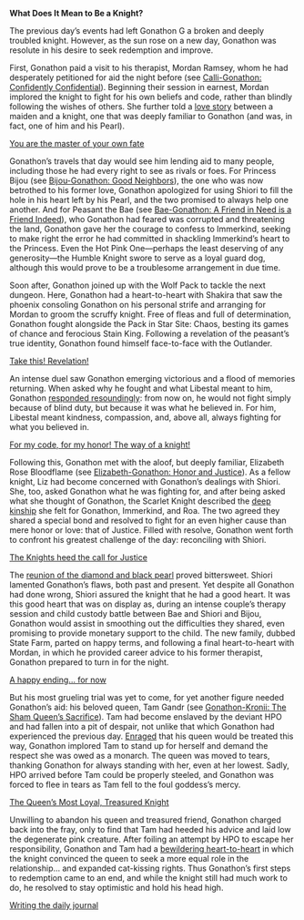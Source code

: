 <!-- title: Gonathon G -->
<!-- status: Alive -->

**What Does It Mean to Be a Knight?**

The previous day’s events had left Gonathon G a broken and deeply troubled knight. However, as the sun rose on a new day, Gonathon was resolute in his desire to seek redemption and improve.

First, Gonathon paid a visit to his therapist, Mordan Ramsey, whom he had desperately petitioned for aid the night before (see [Calli-Gonathon: Confidently Confidential](#edge:calli-gigi)). Beginning their session in earnest, Mordan implored the knight to fight for his own beliefs and code, rather than blindly following the wishes of others. She further told a [love story](https://youtu.be/alQr5XqoUPs?t=964) between a maiden and a knight, one that was deeply familiar to Gonathon (and was, in fact, one of him and his Pearl).

[You are the master of your own fate](#embed:https://youtu.be/alQr5XqoUPs?t=1076)

Gonathon’s travels that day would see him lending aid to many people, including those he had every right to see as rivals or foes. For Princess Bijou (see [Bijou-Gonathon: Good Neighbors](#edge:gigi-bijou)), the one who was now betrothed to his former love, Gonathon apologized for using Shiori to fill the hole in his heart left by his Pearl, and the two promised to always help one another. And for Peasant the Bae (see [Bae-Gonathon: A Friend in Need is a Friend Indeed](#edge:bae-gigi)), who Gonathon had feared was corrupted and threatening the land, Gonathon gave her the courage to confess to Immerkind, seeking to make right the error he had committed in shackling Immerkind’s heart to the Princess. Even the Hot Pink One—perhaps the least deserving of any generosity—the Humble Knight swore to serve as a loyal guard dog, although this would prove to be a troublesome arrangement in due time.

Soon after, Gonathon joined up with the Wolf Pack to tackle the next dungeon. Here, Gonathon had a heart-to-heart with Shakira that saw the phoenix consoling Gonathon on his personal strife and arranging for Mordan to groom the scruffy knight. Free of fleas and full of determination, Gonathon fought alongside the Pack in Star Site: Chaos, besting its games of chance and ferocious Stain King. Following a revelation of the peasant’s true identity, Gonathon found himself face-to-face with the Outlander.

[Take this! Revelation!](#embed:https://youtu.be/alQr5XqoUPs?t=7292)

An intense duel saw Gonathon emerging victorious and a flood of memories returning. When asked why he fought and what Libestal meant to him, Gonathon [responded resoundingly](https://youtu.be/alQr5XqoUPs?t=7383): from now on, he would not fight simply because of blind duty, but because it was what he believed in. For him, Libestal meant kindness, compassion, and, above all, always fighting for what you believed in.

[For my code, for my honor! The way of a knight!](#embed:https://youtu.be/alQr5XqoUPs?t=7585)

Following this, Gonathon met with the aloof, but deeply familiar, Elizabeth Rose Bloodflame (see [Elizabeth-Gonathon: Honor and Justice](#edge:liz-gigi)). As a fellow knight, Liz had become concerned with Gonathon’s dealings with Shiori. She, too, asked Gonathon what he was fighting for, and after being asked what she thought of Gonathon, the Scarlet Knight described the [deep kinship](https://youtu.be/alQr5XqoUPs?t=10855) she felt for Gonathon, Immerkind, and Roa. The two agreed they shared a special bond and resolved to fight for an even higher cause than mere honor or love: that of Justice. Filled with resolve, Gonathon went forth to confront his greatest challenge of the day: reconciling with Shiori.

[The Knights heed the call for Justice](#embed:https://youtu.be/alQr5XqoUPs?t=10989)

The [reunion of the diamond and black pearl](https://youtu.be/alQr5XqoUPs?t=11506) proved bittersweet. Shiori lamented Gonathon’s flaws, both past and present. Yet despite all Gonathon had done wrong, Shiori assured the knight that he had a good heart. It was this good heart that was on display as, during an intense couple’s therapy session and child custody battle between Bae and Shiori and Bijou, Gonathon would assist in smoothing out the difficulties they shared, even promising to provide monetary support to the child. The new family, dubbed State Farm, parted on happy terms, and following a final heart-to-heart with Mordan, in which he provided career advice to his former therapist, Gonathon prepared to turn in for the night.

[A happy ending… for now](#embed:https://youtu.be/alQr5XqoUPs?t=14038)

But his most grueling trial was yet to come, for yet another figure needed Gonathon’s aid: his beloved queen, Tam Gandr (see [Gonathon-Kronii: The Sham Queen’s Sacrifice](#edge:kronii-gigi)). Tam had become enslaved by the deviant HPO and had fallen into a pit of despair, not unlike that which Gonathon had experienced the previous day. [Enraged](https://youtu.be/alQr5XqoUPs?t=15494) that his queen would be treated this way, Gonathon implored Tam to stand up for herself and demand the respect she was owed as a monarch. The queen was moved to tears, thanking Gonathon for always standing with her, even at her lowest. Sadly, HPO arrived before Tam could be properly steeled, and Gonathon was forced to flee in tears as Tam fell to the foul goddess’s mercy.

[The Queen’s Most Loyal, Treasured Knight](#embed:https://youtu.be/alQr5XqoUPs?t=15915)

Unwilling to abandon his queen and treasured friend, Gonathon charged back into the fray, only to find that Tam had heeded his advice and laid low the degenerate pink creature. After foiling an attempt by HPO to escape her responsibility, Gonathon and Tam had a [bewildering heart-to-heart](https://youtu.be/alQr5XqoUPs?t=18669) in which the knight convinced the queen to seek a more equal role in the relationship… and expanded cat-kissing rights. Thus Gonathon’s first steps to redemption came to an end, and while the knight still had much work to do, he resolved to stay optimistic and hold his head high.

[Writing the daily journal](#embed:https://youtu.be/alQr5XqoUPs?t=16249)
